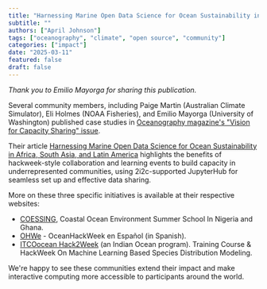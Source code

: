 ```yaml
---
title: "Harnessing Marine Open Data Science for Ocean Sustainability in Africa, South Asia and Latin America"
subtitle: ""
authors: ["April Johnson"]
tags: ["oceanography", "climate", "open source", "community"]
categories: ["impact"]
date: "2025-03-11"
featured: false
draft: false
---
```

*Thank you to Emilio Mayorga for sharing this publication.* 

Several community members, including Paige Martin (Australian Climate Simulator), Eli Holmes (NOAA Fisheries), and Emilio Mayorga (University of Washington) published case studies in [Oceanography magazine's "Vision for Capacity Sharing" issue](https://tos.org/oceanography/issue/volume-38-issue-1).

Their article [Harnessing Marine Open Data Science for Ocean Sustainability in Africa, South Asia, and Latin America](https://tos.org/oceanography/article/harnessing-marine-open-data-science-for-ocean-sustainability-in-africa-south-asia-and-latin-america) highlights the benefits of hackweek-style collaboration and learning events to build capacity in underrepresented communities, using 2i2c-supported JupyterHub for seamless set up and effective data sharing.  

More on these three specific initiatives is available at their respective websites:
- [COESSING](https://coessing.org), Coastal Ocean Environment Summer School In Nigeria and Ghana. 
- [OHWe](https://intercoonecta.github.io) - OceanHackWeek en Español (in Spanish). 
- [ITCOocean Hack2Week](https://hackweek-itcoocean.github.io/2023-Hackbook/) (an Indian Ocean program). Training Course & HackWeek On Machine Learning Based Species Distribution Modeling.

We're happy to see these communities extend their impact and make interactive computing more accessible to participants around the world. 
